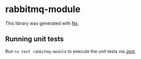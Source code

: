 # rabbitmq-module

This library was generated with [Nx](https://nx.dev).

## Running unit tests

Run `nx test rabbitmq-module` to execute the unit tests via [Jest](https://jestjs.io).

